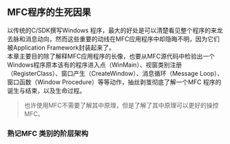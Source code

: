 ## MFC程序的生死因果
以传统的C/SDK撰写Windows 程序，最大的好处是可以清楚看见整个程序的来龙去脉和消息动向，然而这些重要的动线在MFC应用程序中却隐晦不明，因为它们被Application Framework封装起来了。   
本章主要目的除了解释MFC应用程序的长像，也要从MFC源代码中检验出一个Windows程序原本该有的程序进入点（WinMain）、视窗类别注册（RegisterClass）、窗口产生（CreateWindow）、消息循环（Message Loop）、窗口函数（Window Procedure）等等动作，抽丝剥茧彻底了解一个MFC 程序的诞生与结束，以及生命过程。   
> 也许使用MFC不需要了解其中原理，但是了解了其中原理可以更好的操控MFC。   
### 熟记MFC 类别的阶层架构
   
